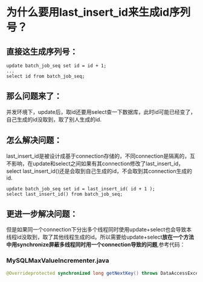 # 为什么要用last\_insert\_id来生成id序列号？

## 直接这生成序列号：

```
update batch_job_seq set id = id + 1;
...
select id from batch_job_seq;
```

## **那么问题来了：**

并发环境下，update后，取id还要用select查一下数据库，此时id可能已经变了，自己生成的id没取到，取了别人生成的id.

## **怎么解决问题：**

last\_insert\_id是被设计成基于connection存储的，不同connection是隔离的，互不影响，在update和select之间如果有其connection修改了last\_insert\_id，select last\_insert\_id\(\)还是会取到自己生成的id，不会取到其connection生成的id.

```
update batch_job_seq set id = last_insert_id( id + 1 );
select last_insert_id() from batch_job_seq;
```

## 更进一步解决问题：

但是如果同一个connection下分出多个线程同时使用update+select也会导致本线程id没取到，取了其他线程生成的id。所以需要给update+select**放在一个方法中用synchronize屏蔽多线程同时用一个connection导致的问题**,参考代码：

### MySQLMaxValueIncrementer.java

```java
@Overrideprotected synchronized long getNextKey() throws DataAccessException { if (this.maxId == this.nextId) { /* * Need to use straight JDBC code because we need to make sure that the insert and select * are performed on the same connection (otherwise we can't be sure that last_insert_id() * returned the correct value) */ Connection con = DataSourceUtils.getConnection(getDataSource()); Statement stmt = null; try { stmt = con.createStatement(); DataSourceUtils.applyTransactionTimeout(stmt, getDataSource()); // Increment the sequence column... String columnName = getColumnName(); stmt.executeUpdate("update "+ getIncrementerName() + " set " + columnName + " = last_insert_id(" + columnName + " + " + getCacheSize() + ")"); // Retrieve the new max of the sequence column... ResultSet rs = stmt.executeQuery(VALUE_SQL); try { if (!rs.next()) { throw new DataAccessResourceFailureException("last_insert_id() failed after executing an update"); } this.maxId = rs.getLong(1); } finally { JdbcUtils.closeResultSet(rs); } this.nextId = this.maxId - getCacheSize() + 1; } catch (SQLException ex) { throw new DataAccessResourceFailureException("Could not obtain last_insert_id()", ex); } finally { JdbcUtils.closeStatement(stmt); DataSourceUtils.releaseConnection(con, getDataSource()); } } else { this.nextId++; } return this.nextId;}
```

